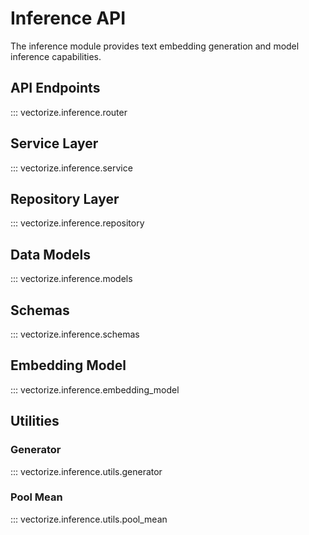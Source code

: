 # Inference API

The inference module provides text embedding generation and model inference capabilities.

## API Endpoints

::: vectorize.inference.router

## Service Layer

::: vectorize.inference.service

## Repository Layer

::: vectorize.inference.repository

## Data Models

::: vectorize.inference.models

## Schemas

::: vectorize.inference.schemas

## Embedding Model

::: vectorize.inference.embedding_model

## Utilities

### Generator

::: vectorize.inference.utils.generator

### Pool Mean

::: vectorize.inference.utils.pool_mean
